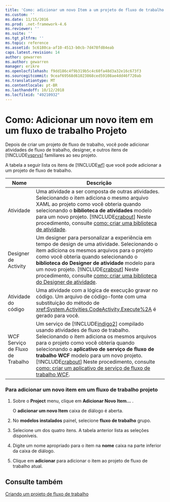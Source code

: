 ```yaml
---
title: 'Como: adicionar um novo Item a um projeto de fluxo de trabalho | Microsoft Docs'
ms.custom: ''
ms.date: 11/15/2016
ms.prod: .net-framework-4.6
ms.reviewer: ''
ms.suite: ''
ms.tgt_pltfrm: ''
ms.topic: reference
ms.assetid: 5c6180ca-af10-4513-b0cb-7d478fd84eab
caps.latest.revision: 14
author: gewarren
ms.author: gewarren
manager: erikre
ms.openlocfilehash: f9dd186c4f9b319b5c4c60fa48d3a32e16c673f3
ms.sourcegitcommit: 9ceaf69568d61023868ced59108ae4dd46f720ab
ms.translationtype: MT
ms.contentlocale: pt-BR
ms.lasthandoff: 10/12/2018
ms.locfileid: "49210932"
---
```

# <a name="how-to-add-a-new-item-to-a-workflow-project"></a>Como: Adicionar um novo item em um fluxo de trabalho Projeto
Depois de criar um projeto de fluxo de trabalho, você pode adicionar atividades de fluxo de trabalho, designer, e outros itens de [!INCLUDE[vsprvs](../includes/vsprvs-md.md)] familiares ao seu projeto.  
  
 A tabela a seguir lista os itens de [!INCLUDE[wf](../includes/wf-md.md)] que você pode adicionar a um projeto de fluxo de trabalho.  
  
|Nome|Descrição|  
|----------|-----------------|  
|Atividade|Uma atividade a ser composta de outras atividades. Selecionando o item adiciona o mesmo arquivo XAML ao projeto como você obteria quando selecionando o **biblioteca de atividades** modelo para um novo projeto. [!INCLUDE[crabout](../includes/crabout-md.md)] Neste procedimento, consulte [como: criar uma biblioteca de atividade](../workflow-designer/how-to-create-an-activity-library.md).|  
|Designer de Activity|Um designer para personalizar a experiência em tempo de design de uma atividade. Selecionando o item adiciona os mesmos arquivos para o projeto como você obteria quando selecionando o **biblioteca do Designer de atividade** modelo para um novo projeto. [!INCLUDE[crabout](../includes/crabout-md.md)] Neste procedimento, consulte [como: criar uma biblioteca do Designer de atividade](../workflow-designer/how-to-create-an-activity-designer-library.md).|  
|Atividade do código|Uma atividade com a lógica de execução gravar no código. Um arquivo de código-fonte com uma substituição do método de <xref:System.Activities.CodeActivity.Execute%2A> é gerado para você.|  
|WCF Serviço de Fluxo de Trabalho|Um serviço de [!INCLUDE[indigo2](../includes/indigo2-md.md)] compilado usando atividades de fluxo de trabalho. Selecionando o item adiciona os mesmos arquivos para o projeto como você obteria quando selecionando o **aplicativo de serviço de fluxo de trabalho WCF** modelo para um novo projeto. [!INCLUDE[crabout](../includes/crabout-md.md)] Neste procedimento, consulte [como: criar um aplicativo de serviço de fluxo de trabalho WCF](../workflow-designer/how-to-create-a-wcf-workflow-service-application.md).|  
  
### <a name="to-add-a-new-item-to-a-workflow-project"></a>Para adicionar um novo item em um fluxo de trabalho projeto  
  
1.  Sobre o **Project** menu, clique em **Adicionar Novo Item...** .  
  
     O **adicionar um novo Item** caixa de diálogo é aberta.  
  
2.  No **modelos instalados** painel, selecione **fluxo de trabalho** grupo.  
  
3.  Selecione um dos quatro itens. A tabela anterior lista as seleções disponíveis.  
  
4.  Digite um nome apropriado para o item na **nome** caixa na parte inferior da caixa de diálogo.  
  
5.  Clique em **adicionar** para adicionar o item ao projeto de fluxo de trabalho atual.  
  
## <a name="see-also"></a>Consulte também  
 [Criando um projeto de fluxo de trabalho](../workflow-designer/creating-a-workflow-project.md)